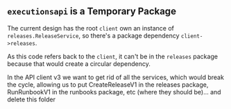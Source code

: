 ## `executionsapi` is a Temporary Package

The current design has the root `client` own an instance of `releases.ReleaseService`, so there's a
package dependency `client->releases`. 

As this code refers back to the `client`, it can't be in the `releases` package because 
that would create a circular dependency.

In the API client v3 we want to get rid of all the services, which would break 
the cycle, allowing us to put CreateReleaseV1 in the releases package, 
RunRunbookV1 in the runbooks package, etc (where they should be)... and delete this folder 
